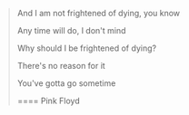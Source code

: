 <!-- Pink Floyd -->

> And I am not frightened of dying, you know
>
> Any time will do, I don't mind
>
> Why should I be frightened of dying?
>
> There's no reason for it
>
> You've gotta go sometime
>
> ==== Pink Floyd